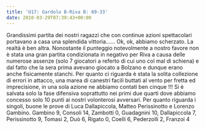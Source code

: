```yaml
---
title: 'U17: Gardolo B-Riva B: 69-33'
date: 2010-03-29T07:39:43+00:00
---
```

Grandissimi partita dei nostri ragazzi che con continue azioni spettacolari portavano a casa una splendida vittoria…… Ok, ok, abbiamo scherzato. La realtà è ben altra. Nonostante il punteggio notevolmente a nostro favore non è stata una gran partita condizionata in negativo per Riva a causa delle numerose assenze (solo 7 giocatori a referto di cui uno col mal di schiena) e dal fatto che la sera prima avevano giocato a Bolzano e dunque erano anche fisicamente stanchi. Per quanto ci riguarda è stata la solita collezione di errori in attacco, una marea di canestri facili buttati al vento per fretta ed imprecisione, in una sola azione ne abbiamo contati ben cinque !!! Si è salvata solo la fase difensiva soprattutto nei primi due quarti dove abbiamo concesso solo 10 punti ai nostri volonterosi avversari. Per quanto riguarda i singoli, buone le prove di Luca Dallapiccola, Matteo Perissinotto e Lorenzo Gambino.
Gambino 9, Consoli 14, Zambotti 0, Guadagnini 10, Dallapiccola 7, Perissinotto 9, Tomasi 2, Duò 6, Rigato 0, Coelli 6, Pederzolli 2, Franzoi 4